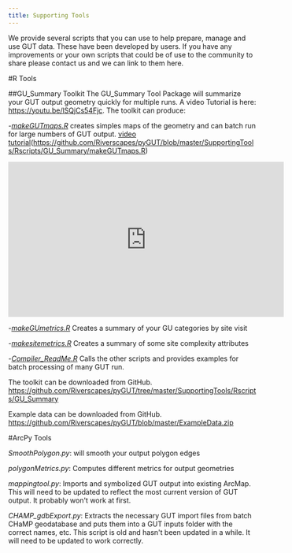 ```yaml
---
title: Supporting Tools
---
```

We provide several scripts that you can use to help prepare, manage and use GUT data.  These have been developed by users.  If you have any improvements or your own scripts that could be of use to the community to share please contact us and we can link to them here.

#R Tools

##GU_Summary Toolkit
The GU_Summary Tool Package will summarize your GUT output geometry quickly for multiple runs. A video Tutorial is here: https://youtu.be/lSQjCs54Fjc.  The toolkit can produce:

-[*makeGUTmaps.R*](https://github.com/Riverscapes/pyGUT/blob/master/SupportingTools/Rscripts/GU_Summary/makeGUTmaps.R) creates simples maps of the geometry and can batch run for large numbers of GUT output.  [video tutorial](https://youtu.be/S1eeWStImko)(https://github.com/Riverscapes/pyGUT/blob/master/SupportingTools/Rscripts/GU_Summary/makeGUTmaps.R) 
 
<iframe width="560" height="315" src="https://www.youtube.com/embed/S1eeWStImko" frameborder="0" allow="accelerometer; autoplay; encrypted-media; gyroscope; picture-in-picture" allowfullscreen></iframe>

-[*makeGUmetrics.R*](https://github.com/Riverscapes/pyGUT/blob/master/SupportingTools/Rscripts/GU_Summary/makeGUmetrics.R) Creates a summary of your GU categories by site visit

-[*makesitemetrics.R*](https://github.com/Riverscapes/pyGUT/blob/master/SupportingTools/Rscripts/GU_Summary/makesitemetrics.R) Creates a summary of some site complexity attributes   

-[*Compiler_ReadMe.R*](https://github.com/Riverscapes/pyGUT/blob/master/SupportingTools/Rscripts/GU_Summary/Compiler_ReadMe.R) Calls the other scripts and provides examples for batch processing of many GUT run.

The toolkit can be downloaded from GitHub. https://github.com/Riverscapes/pyGUT/tree/master/SupportingTools/Rscripts/GU_Summary

Example data can be downloaded from GitHub. https://github.com/Riverscapes/pyGUT/blob/master/ExampleData.zip



#ArcPy Tools

*SmoothPolygon.py*:  will smooth your output polygon edges
 	
*polygonMetrics.py*: Computes different metrics for output geometries

*mappingtool.py*: Imports and symbolized GUT output into existing ArcMap.  This will need to be updated to reflect the most current version of GUT output.  It probably won't work at first.

*CHAMP_gdbExport.py*: Extracts the necessary GUT import files from batch CHaMP geodatabase and puts them into a GUT inputs folder with the correct names, etc.  This script is old and hasn't been updated in a while.  It will need to be updated  to work correctly.

